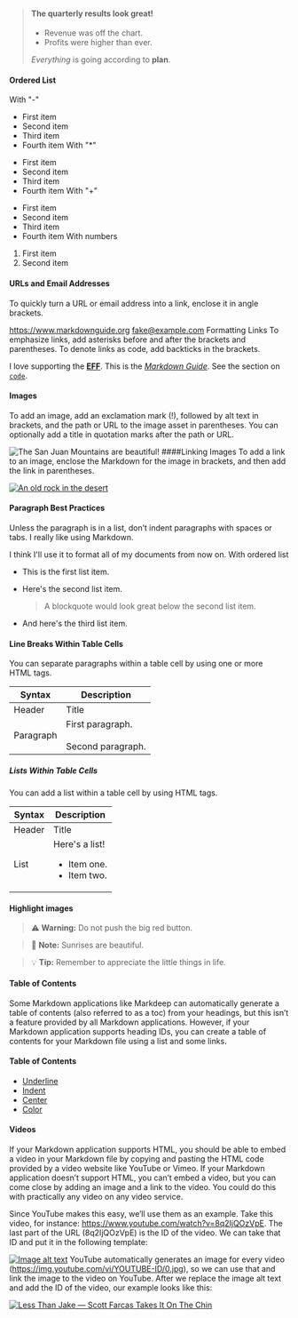
> #### The quarterly results look great!
>
> - Revenue was off the chart.
> - Profits were higher than ever.
>
>  *Everything* is going according to **plan**.
#### Ordered List
With "-"
- First item
- Second item
- Third item
- Fourth item
With "*"
* First item
* Second item
* Third item
* Fourth item
With "+"
+ First item
+ Second item
+ Third item
+ Fourth item
With numbers
1. First item
2. Second item

#### URLs and Email Addresses
To quickly turn a URL or email address into a link, enclose it in angle brackets.

<https://www.markdownguide.org>
<fake@example.com>
Formatting Links
To emphasize links, add asterisks before and after the brackets and parentheses. To denote links as code, add backticks in the brackets.

I love supporting the **[EFF](https://eff.org)**.
This is the *[Markdown Guide](https://www.markdownguide.org)*.
See the section on [`code`](#code).
#### Images
To add an image, add an exclamation mark (!), followed by alt text in brackets, and the path or URL to the image asset in parentheses. You can optionally add a title in quotation marks after the path or URL.

![The San Juan Mountains are beautiful!](/assets/images/san-juan-mountains.jpg "San Juan Mountains")
####Linking Images
To add a link to an image, enclose the Markdown for the image in brackets, and then add the link in parentheses.

[![An old rock in the desert](/assets/images/shiprock.jpg "Shiprock, New Mexico by Beau Rogers")](https://www.flickr.com/photos/beaurogers/31833779864/in/photolist-Qv3rFw-34mt9F-a9Cmfy-5Ha3Zi-9msKdv-o3hgjr-hWpUte-4WMsJ1-KUQ8N-deshUb-vssBD-6CQci6-8AFCiD-zsJWT-nNfsgB-dPDwZJ-bn9JGn-5HtSXY-6CUhAL-a4UTXB-ugPum-KUPSo-fBLNm-6CUmpy-4WMsc9-8a7D3T-83KJev-6CQ2bK-nNusHJ-a78rQH-nw3NvT-7aq2qf-8wwBso-3nNceh-ugSKP-4mh4kh-bbeeqH-a7biME-q3PtTf-brFpgb-cg38zw-bXMZc-nJPELD-f58Lmo-bXMYG-bz8AAi-bxNtNT-bXMYi-bXMY6-bXMYv)
#### Paragraph Best Practices
Unless the paragraph is in a list, don’t indent paragraphs with spaces or tabs.
I really like using Markdown.

I think I'll use it to format all of my documents from now on.
With ordered list
* This is the first list item.
* Here's the second list item.

    > A blockquote would look great below the second list item.

* And here's the third list item.
#### Line Breaks Within Table Cells
You can separate paragraphs within a table cell by using one or more <br> HTML tags.

| Syntax      | Description |
| ----------- | ----------- |
| Header      | Title |
| Paragraph   | First paragraph. <br><br> Second paragraph. |
##### Lists Within Table Cells
You can add a list within a table cell by using HTML tags.

| Syntax      | Description |
| ----------- | ----------- |
| Header      | Title |
| List        | Here's a list! <ul><li>Item one.</li><li>Item two.</li></ul> |
#### Highlight images

> :warning: **Warning:** Do not push the big red button.

> :memo: **Note:** Sunrises are beautiful.

> :bulb: **Tip:** Remember to appreciate the little things in life.
#### Table of Contents
Some Markdown applications like Markdeep can automatically generate a table of contents (also referred to as a toc) from your headings, but this isn’t a feature provided by all Markdown applications. However, if your Markdown application supports heading IDs, you can create a table of contents for your Markdown file using a list and some links.

#### Table of Contents

- [Underline](#underline)
- [Indent](#indent)
- [Center](#center)
- [Color](#color)

#### Videos
If your Markdown application supports HTML, you should be able to embed a video in your Markdown file by copying and pasting the HTML code provided by a video website like YouTube or Vimeo. If your Markdown application doesn’t support HTML, you can’t embed a video, but you can come close by adding an image and a link to the video. You could do this with practically any video on any video service.

Since YouTube makes this easy, we’ll use them as an example. Take this video, for instance: https://www.youtube.com/watch?v=8q2IjQOzVpE. The last part of the URL (8q2IjQOzVpE) is the ID of the video. We can take that ID and put it in the following template:

[![Image alt text](https://img.youtube.com/vi/YOUTUBE-ID/0.jpg)](https://www.youtube.com/watch?v=YOUTUBE-ID)
YouTube automatically generates an image for every video (https://img.youtube.com/vi/YOUTUBE-ID/0.jpg), so we can use that and link the image to the video on YouTube. After we replace the image alt text and add the ID of the video, our example looks like this:

[![Less Than Jake — Scott Farcas Takes It On The Chin](https://img.youtube.com/vi/PYCxct2e0zI/0.jpg)](https://www.youtube.com/watch?v=PYCxct2e0zI)


